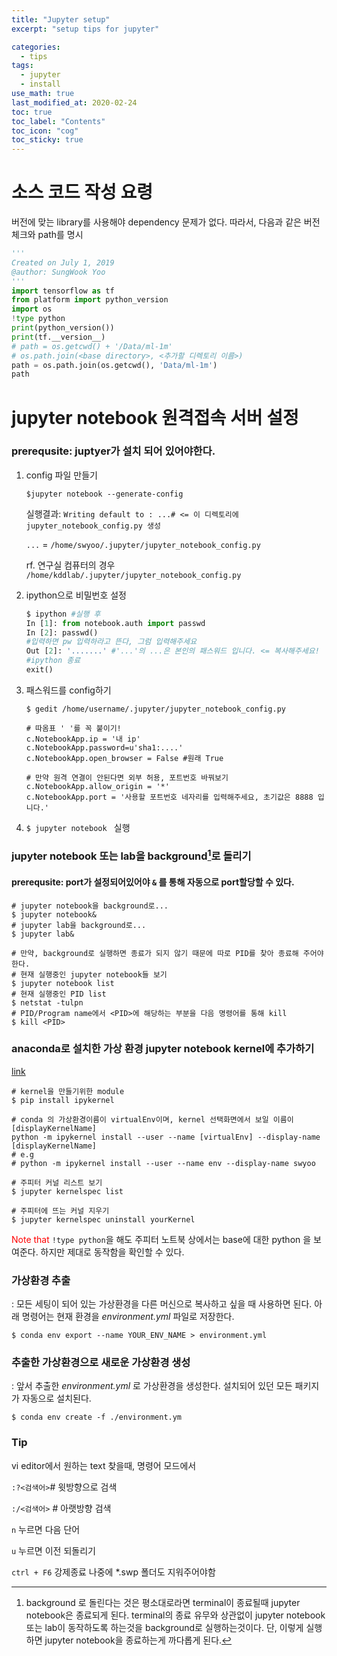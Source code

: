 ```yaml
---
title: "Jupyter setup"
excerpt: "setup tips for jupyter"

categories:
  - tips
tags:
  - jupyter
  - install
use_math: true
last_modified_at: 2020-02-24
toc: true
toc_label: "Contents"
toc_icon: "cog"
toc_sticky: true
---
```


# 소스 코드 작성 요령

버전에 맞는 library를 사용해야 dependency 문제가 없다.  따라서, 다음과 같은 버전체크와 path를 명시

```python
'''
Created on July 1, 2019
@author: SungWook Yoo 
'''
import tensorflow as tf
from platform import python_version
import os
!type python
print(python_version())
print(tf.__version__)
# path = os.getcwd() + '/Data/ml-1m'
# os.path.join(<base directory>, <추가할 디렉토리 이름>)
path = os.path.join(os.getcwd(), 'Data/ml-1m')
path
```



# jupyter notebook 원격접속 서버 설정 

### prerequsite: juptyer가 설치 되어 있어야한다.

1. config 파일 만들기 

   `$jupyter notebook --generate-config`

   실행결과: `Writing default to : ...# <= 이 디렉토리에 jupyter_notebook_config.py 생성`

   `...` = `/home/swyoo/.jupyter/jupyter_notebook_config.py`

   rf. 연구실 컴퓨터의 경우 `/home/kddlab/.jupyter/jupyter_notebook_config.py`

2. ipython으로 비밀번호 설정

   ```python
   $ ipython #실행 후
   In [1]: from notebook.auth import passwd
   In [2]: passwd() 
   #입력하면 pw 입력하라고 뜬다, 그럼 입력해주세요
   Out [2]: '.......' #'...'의 ...은 본인의 패스워드 입니다. <= 복사해주세요!
   #ipython 종료
   exit()
   ```

3. 패스워드를 config하기 

   ```shell
   $ gedit /home/username/.jupyter/jupyter_notebook_config.py
   
   # 따옴표 ' '를 꼭 붙이기!  
   c.NotebookApp.ip = '내 ip'
   c.NotebookApp.password=u'sha1:....' 
   c.NotebookApp.open_browser = False #원래 True
   
   # 만약 원격 연결이 안된다면 외부 허용, 포트번호 바꿔보기
   c.NotebookApp.allow_origin = '*'
   c.NotebookApp.port = '사용할 포트번호 네자리를 입력해주세요, 초기값은 8888 입니다.'
   ```

4. `$ jupyter notebook ` 실행

###  jupyter notebook 또는 lab을 background[^1 ]로 돌리기

#### prerequsite: port가 설정되어있어야 `&` 를 통해 자동으로 port할당할 수 있다.  

```shell
# jupyter notebook을 background로...
$ jupyter notebook& 
# jupyter lab을 background로...
$ jupyter lab&

# 만약, background로 실행하면 종료가 되지 않기 때문에 따로 PID를 찾아 종료해 주어야한다.
# 현재 실행중인 jupyter notebook들 보기
$ jupyter notebook list
# 현재 실행중인 PID list
$ netstat -tulpn
# PID/Program name에서 <PID>에 해당하는 부분을 다음 명령어를 통해 kill 
$ kill <PID> 
```



[^1]: background 로 돌린다는 것은 평소대로라면 terminal이 종료될때 jupyter notebook은 종료되게 된다. terminal의 종료 유무와 상관없이 jupyter notebook 또는 lab이 동작하도록 하는것을 background로 실행하는것이다.  단, 이렇게 실행하면 jupyter notebook을 종료하는게 까다롭게 된다. 

 

###  anaconda로 설치한 가상 환경 jupyter notebook kernel에 추가하기
[link](https://data-newbie.tistory.com/113)

```shell
# kernel을 만들기위한 module
$ pip install ipykernel

# conda 의 가상환경이름이 virtualEnv이며, kernel 선택화면에서 보일 이름이 [displayKernelName]
python -m ipykernel install --user --name [virtualEnv] --display-name [displayKernelName]
# e.g
# python -m ipykernel install --user --name env --display-name swyoo

# 주피터 커널 리스트 보기
$ jupyter kernelspec list

# 주피터에 뜨는 커널 지우기
$ jupyter kernelspec uninstall yourKernel
```



<font color=red> Note that </font> `!type python`을 해도 주피터 노트북 상에서는 base에 대한 python 을 보여준다. 하지만 제대로 동작함을 확인할 수 있다.



### 가상환경 추출
: 모든 세팅이 되어 있는 가상환경을 다른 머신으로 복사하고 싶을 때 사용하면 된다. 아래 명령어는 현재 환경을 *environment.yml* 파일로 저장한다.

```shell
$ conda env export --name YOUR_ENV_NAME > environment.yml
```

### 추출한 가상환경으로 새로운 가상환경 생성
: 앞서 추출한 *environment.yml* 로 가상환경을 생성한다. 설치되어 있던 모든 패키지가 자동으로 설치된다.

```shell
$ conda env create -f ./environment.ym
```



### Tip 

vi editor에서 원하는 text 찾을때, 명령어 모드에서  

` :?<검색어> `# 윗방향으로 검색 

`:/<검색어>` # 아랫방향 검색

`n` 누르면 다음 단어

`u` 누르면 이전 되돌리기

`ctrl + F6`  강제종료  나중에 *.swp 폴더도 지워주어야함









